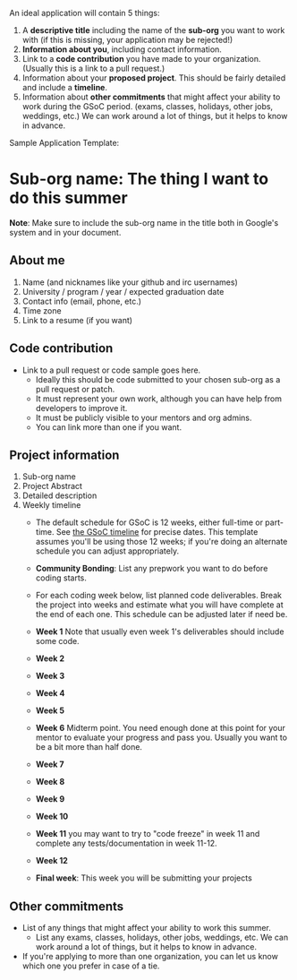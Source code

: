 An ideal application will contain 5 things:
1. A **descriptive title** including the name of the **sub-org** you want to work with (if this is missing, your application may be rejected!)
2. **Information about you**, including contact information.
3. Link to a **code contribution** you have made to your organization. (Usually this is a link to a pull request.)
4. Information about your **proposed project**. This should be fairly detailed and include a **timeline**.
5. Information about **other commitments** that might affect your ability to work during the GSoC period. (exams, classes, holidays, other jobs, weddings, etc.) We can work around a lot of things, but it helps to know in advance.

Sample Application Template:
# Sub-org name: The thing I want to do this summer

**Note**: Make sure to include the sub-org name in the title both in Google's system and in your document.

## About me
1. Name (and nicknames like your github and irc usernames)
2. University / program / year / expected graduation date
3. Contact info (email, phone, etc.)
4. Time zone
5. Link to a resume (if you want)

## Code contribution
* Link to a pull request or code sample goes here.
  * Ideally this should be code submitted to your chosen sub-org as a pull request or patch.
  * It must represent your own work, although you can have help from developers to improve it.
  * It must be publicly visible to your mentors and org admins.
  * You can link more than one if you want.

## Project information
1. Sub-org name
2. Project Abstract
3. Detailed description
4. Weekly timeline
   * The default schedule for GSoC is 12 weeks, either full-time or part-time. See [the GSoC timeline](https://developers.google.com/open-source/gsoc/timeline) for precise dates. This template assumes you'll be using those 12 weeks; if you're doing an alternate schedule you can adjust appropriately.
   * **Community Bonding**: List any prepwork you want to do before coding starts.
   * For each coding week below, list planned code deliverables. Break the project into weeks and estimate what you will have complete at the end of each one.  This schedule can be adjusted later if need be.

   * **Week 1** Note that usually even week 1's deliverables should include some code.
   * **Week 2**
   * **Week 3**
   * **Week 4**
   * **Week 5**
   * **Week 6** Midterm point. You need enough done at this point for your mentor to evaluate your progress and pass you.  Usually you want to be a bit more than half done.
   * **Week 7**
   * **Week 8**
   * **Week 9**
   * **Week 10**
   * **Week 11** you may want to try to "code freeze" in week 11 and complete any tests/documentation in week 11-12.
   * **Week 12**
   * **Final week**:  This week you will be submitting your projects


## Other commitments
* List of any things that might affect your ability to work this summer.
   * List any exams, classes, holidays, other jobs, weddings, etc. We can work around a lot of things, but it helps to know in advance.
* If you're applying to more than one organization, you can let us know which one you prefer in case of a tie.
